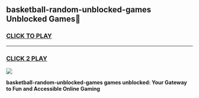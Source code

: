 
## basketball-random-unblocked-games Unblocked Games👋
<h3>
<a href="https://news.freeplayer.one?title=basketball-random-unblocked-games&ref=16F">CLICK TO PLAY</a></h3>
<hr>

<h3>
<a href="https://news.freeplayer.one?title=basketball-random-unblocked-games&ref=16F">CLICK 2 PLAY</a>
  
</h3>

<a href="https://news.freeplayer.one?title=basketball-random-unblocked-games&ref=16F/"><img src="https://clearcache.store/games.png"></a>


**basketball-random-unblocked-games games unblocked: Your Gateway to Fun and Accessible Online Gaming**
